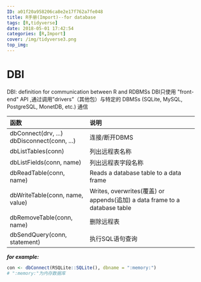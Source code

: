 ```yaml
---
ID: a01f20a958206ca8e2e17f762a7fe048
title: R手册(Import)--for database
tags: [R,tidyverse]
date: 2018-05-01 17:42:54
categories: [R,Import]
cover: /img/tidyverse3.png
top_img: 
---
```


# DBI

DBI: definition for communication between R and RDBMSs
DBI只使用 "front-end" API  ,通过调用”drivers”（其他包）与特定的 DBMSs (SQLite, MySQL, PostgreSQL, MonetDB, etc.) 通信 

<!-- more -->

函数|说明
:---|:---
dbConnect(drv, ...)<br>dbDisconnect(conn, ...)| 连接/断开DBMS
dbListTables(conn)| 列出远程表名称
dbListFields(conn, name)| 列出远程表字段名称
dbReadTable(conn, name)|  Reads a database table to a data frame
dbWriteTable(conn, name, value)| Writes, overwrites(覆盖) or appends(追加) a data frame to a database table
dbRemoveTable(conn, name)| 删除远程表
dbSendQuery(conn, statement)| 执行SQL语句查询

***for example:***
```r
con <- dbConnect(RSQLite::SQLite(), dbname = ":memory:")
# ":memory:"为内存数据库
```



